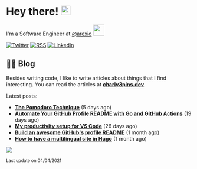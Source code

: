 
# Hey there! <img src="https://media.giphy.com/media/hvRJCLFzcasrR4ia7z/giphy.gif" width="25px">

I'm a Software Engineer at <a href="https://github.com/arexio">@arexio</a> <img src="https://media.giphy.com/media/WUlplcMpOCEmTGBtBW/giphy.gif" width="30">

[![Twitter](https://img.shields.io/badge/Twitter-1DA1F2?style=for-the-badge&logo=twitter&logoColor=white)](https://twitter.com/intent/follow?screen_name=charly3pins)
[![RSS](https://img.shields.io/badge/RSS-FFA500?style=for-the-badge&logo=rss&logoColor=white)](https://charly3pins.dev)
[![Linkedin](https://img.shields.io/badge/LinkedIn-0077B5?style=for-the-badge&logo=linkedin&logoColor=white)](https://www.linkedin.com/in/carlesfuste/)

## 👨‍💻 Blog

Besides writing code, I like to write articles about things that I find interesting. You can read the articles at **[charly3pins.dev](https://charly3pins.dev)**

Latest posts:
- **[The Pomodoro Technique](https://charly3pins.dev/blog/the-pomodoro-technique/)** (5 days ago)
- **[Automate Your GitHub Profile README with Go and GitHub Actions](https://charly3pins.dev/blog/automate-your-github-profile-readme-with-go-and-github-actions/)** (19 days ago)
- **[My productivity setup for VS Code](https://charly3pins.dev/blog/my-productivity-setup-for-vs-code/)** (26 days ago)
- **[Build an awesome GitHub's profile README](https://charly3pins.dev/blog/build-an-awesome-github-profile-readme/)** (1 month ago)
- **[How to have a multilingual site in Hugo](https://charly3pins.dev/blog/how-to-have-a-multilingual-site-in-hugo/)** (1 month ago)


![](https://media.giphy.com/media/OPYnG3Xf8zLag/giphy.gif)

<sub>Last update on 04/04/2021</sub>